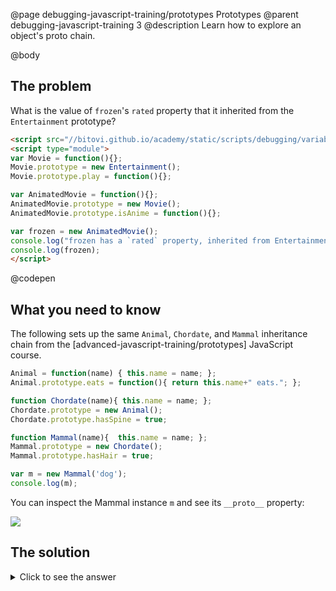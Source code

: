 @page debugging-javascript-training/prototypes Prototypes
@parent debugging-javascript-training 3
@description Learn how to explore an object's proto chain.

@body


## The problem


What is the value of `frozen`'s `rated` property that it inherited from the `Entertainment`
prototype?

```html
<script src="//bitovi.github.io/academy/static/scripts/debugging/variables.js"></script>
<script type="module">
var Movie = function(){};
Movie.prototype = new Entertainment();
Movie.prototype.play = function(){};

var AnimatedMovie = function(){};
AnimatedMovie.prototype = new Movie();
AnimatedMovie.prototype.isAnime = function(){};

var frozen = new AnimatedMovie();
console.log("frozen has a `rated` property, inherited from Entertainment. What is its value?")
console.log(frozen);
</script>
```
@codepen

## What you need to know


The following sets up the same `Animal`, `Chordate`, and `Mammal`
inheritance chain from the [advanced-javascript-training/prototypes] JavaScript course.

```js
Animal = function(name) { this.name = name; };
Animal.prototype.eats = function(){ return this.name+" eats."; };

function Chordate(name){ this.name = name; };
Chordate.prototype = new Animal();
Chordate.prototype.hasSpine = true;

function Mammal(name){  this.name = name; };
Mammal.prototype = new Chordate();
Mammal.prototype.hasHair = true;

var m = new Mammal('dog');
console.log(m);
```

You can inspect the Mammal instance `m` and see its `__proto__` property:

<img src="../static/img/debugging/prototype.png"/>


## The solution

<details>
<summary>Click to see the answer</summary>

The answer is `b`.

</details>
